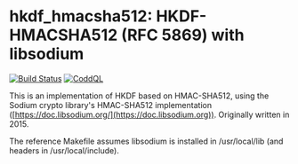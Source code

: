 # hkdf_hmacsha512: HKDF-HMACSHA512 (RFC 5869) with libsodium

[![Build Status](https://github.com/syncom/hkdf_hmacsha512/actions/workflows/build.yml/badge.svg)](https://github.com/syncom/hkdf_hmacsha512/actions/workflows/build.yml)
[![CoddQL](https://github.com/syncom/hkdf_hmacsha512/actions/workflows/codeql-analysis.yml/badge.svg)](https://github.com/syncom/hkdf_hmacsha512/actions/workflows/codeql-analysis.yml)

This is an implementation of HKDF based on HMAC-SHA512, using the Sodium
crypto library's HMAC-SHA512 implementation
([https://doc.libsodium.org/](https://doc.libsodium.org)). Originally
written in 2015.

The reference Makefile assumes libsodium is installed in /usr/local/lib
(and headers in /usr/local/include).